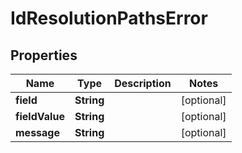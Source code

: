 
# IdResolutionPathsError

## Properties
Name | Type | Description | Notes
------------ | ------------- | ------------- | -------------
**field** | **String** |  |  [optional]
**fieldValue** | **String** |  |  [optional]
**message** | **String** |  |  [optional]



